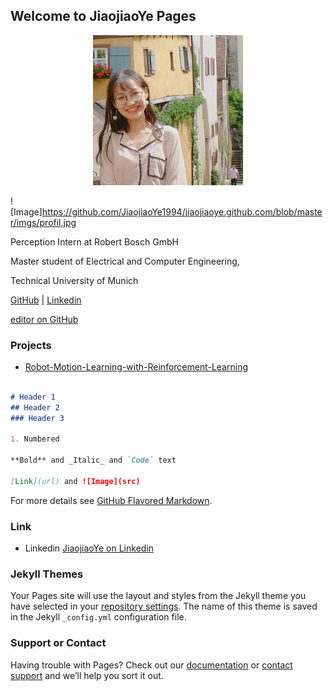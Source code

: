 ## Welcome to JiaojiaoYe Pages

<p align='center'>    
	<img src='imgs/profil.jpg' width='240' height="240"/>
<p/>

![Image]https://github.com/JiaojiaoYe1994/jiaojiaoye.github.com/blob/master/imgs/profil.jpg

Perception Intern at Robert Bosch GmbH

Master student of Electrical and Computer Engineering,

Technical University of Munich


[GitHub](https://github.com/JiaojiaoYe1994) | [Linkedin](https://www.linkedin.com/in/jiaojiao-ye-99830b14a/)

 [editor on GitHub](https://github.com/JiaojiaoYe1994/jiaojiaoye.github.com/edit/master/README.md) 

### Projects
* [Robot-Motion-Learning-with-Reinforcement-Learning](https://github.com/JiaojiaoYe1994/Robot-Motion-Learning-with-Reinforcement-Learning)

```markdown

# Header 1
## Header 2
### Header 3

1. Numbered

**Bold** and _Italic_ and `Code` text

[Link](url) and ![Image](src)
```

For more details see [GitHub Flavored Markdown](https://guides.github.com/features/mastering-markdown/).

### Link
* Linkedin [JiaojiaoYe on Linkedin](https://www.linkedin.com/in/jiaojiao-ye-99830b14a/) 

### Jekyll Themes

Your Pages site will use the layout and styles from the Jekyll theme you have selected in your [repository settings](https://github.com/JiaojiaoYe1994/jiaojiaoye.github.com/settings). The name of this theme is saved in the Jekyll `_config.yml` configuration file.

### Support or Contact

Having trouble with Pages? Check out our [documentation](https://help.github.com/categories/github-pages-basics/) or [contact support](https://github.com/contact) and we’ll help you sort it out.

